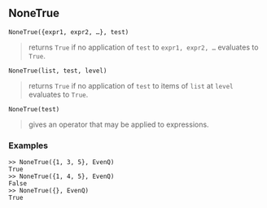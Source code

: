 ## NoneTrue

``` 
NoneTrue({expr1, expr2, …}, test)
``` 
> returns `True` if no application of `test` to `expr1, expr2, …` evaluates to `True`.

``` 
NoneTrue(list, test, level)
``` 

> returns `True` if no application of `test` to items of `list` at `level` evaluates to `True`.

``` 
NoneTrue(test)
``` 

> gives an operator that may be applied to expressions.

### Examples
```
>> NoneTrue({1, 3, 5}, EvenQ)
True
>> NoneTrue({1, 4, 5}, EvenQ)
False
>> NoneTrue({}, EvenQ)
True
```
